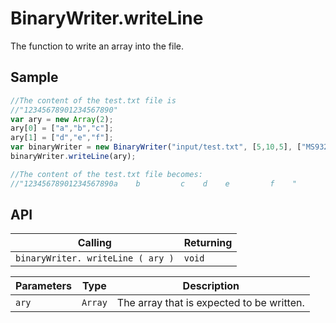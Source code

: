 # BinaryWriter.writeLine

The function to write an array into the file.

## Sample

```javascript
//The content of the test.txt file is 
//"12345678901234567890"
var ary = new Array(2);
ary[0] = ["a","b","c"];
ary[1] = ["d","e","f"];
var binaryWriter = new BinaryWriter("input/test.txt", [5,10,5], ["MS932","MS932","MS932"], 20);
binaryWriter.writeLine(ary);	

//The content of the test.txt file becomes:
//"12345678901234567890a    b         c    d    e         f    "
```

## API

| Calling | Returning |
|---|---|
| `binaryWriter. writeLine ( ary )` | `void` |

| Parameters | Type | Description |
|---|---|---|
| `ary` | `Array` | The array that is expected to be written. |